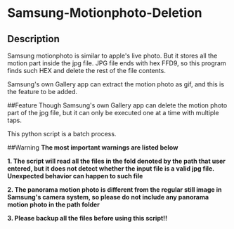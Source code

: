 # Samsung-Motionphoto-Deletion

## Description
Samsung motionphoto is similar to apple's live photo.
But it stores all the motion part inside the jpg file.
JPG file ends with hex FFD9, so this program finds such HEX and delete the rest of the file contents.

Samsung's own Gallery app can extract the motion photo as gif, and this is the feature to be added.

##Feature
Though Samsung's own Gallery app can delete the motion photo part of the jpg file, but it can only be executed one at a time with multiple taps.

This python script is a batch process.

##Warning
**The most important warnings are listed below**

**1. The script will read all the files in the fold denoted by the path that user entered, but it
does not detect whether the input file is a valid jpg file. Unexpected behavior can happen to such file**

**2. The panorama motion photo is different from the regular still image in Samsung's camera system, so 
please do not include any panorama motion photo in the path folder**

**3. Please backup all the files before using this script!!**
